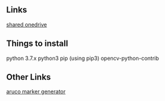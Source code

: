 ## Links

[shared onedrive](https://onedrive.live.com/?authkey=%21AEtXz6ZQhn9NSGw&id=A351A6FF64AC7DB0%2146430&cid=A351A6FF64AC7DB0)

## Things to install

python 3.7.x
python3 pip
(using pip3) opencv-python-contrib

## Other Links

[aruco marker generator](https://chev.me/arucogen/)
